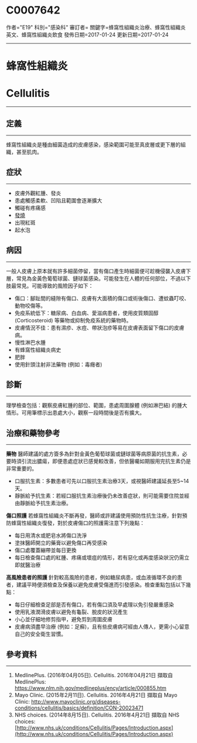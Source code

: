 # C0007642
作者="E19"
科別="感染科"
審訂者=
關鍵字=蜂窩性組織炎治療、蜂窩性組織炎 英文、蜂窩性組織炎飲食
發佈日期=2017-01-24
更新日期=2017-01-24

----------
# 蜂窩性組織炎
# Cellulitis
----------
## 定義
----------

蜂窩性組織炎是種由細菌造成的皮膚感染，感染範圍可能至真皮層或更下層的組織，甚至肌肉。 

## 症狀
----------
- 皮膚外觀紅腫、發炎
- 患處觸感柔軟、凹陷且範圍會逐漸擴大
- 觸碰有疼痛感
- [發燒](C0015967)
- 出現紅斑
- 起水泡 
## 病因
----------

一般人皮膚上原本就有許多細菌停留，當有傷口產生時細菌便可趁機侵襲入皮膚下層，常見為金黃色葡萄球菌、鏈球菌感染。可能發生在人體的任何部位，不過以下肢最常見。可能導致的風險因子如下：

- 傷口：腳趾間的縫隙有傷口、皮膚有大面積的傷口或術後傷口、遭蚊蟲叮咬、動物咬傷等。
- 免疫系統低下：糖尿病、白血病、愛滋病患者，使用皮質類固醇 (Corticosteroid) 等藥物或抑制免疫系統的藥物時。
- 皮膚情況不佳：患有濕疹、水痘、帶狀泡疹等易在皮膚表面留下傷口的皮膚病。
- 慢性淋巴水腫
- 有蜂窩性組織炎病史
- 肥胖
- 使用針頭注射非法藥物 (例如：毒癮者) 
## 診斷
----------

理學檢查包括：觀察皮膚紅腫的部位、範圍，患處周圍腺體 (例如淋巴結) 的腫大情形。可用筆標示出患處大小，觀察一段時間後是否有擴大。

## 治療和藥物參考
----------

**藥物**
醫師建議的處方簽多為針對金黃色葡萄球菌或鏈球菌等病原菌的抗生素，必要時須引流出膿瘍，即便患處症狀已感覺較改善，但依醫囑如期服用完抗生素仍是非常重要的。

- 口服抗生素：多數患者可先以口服抗生素治療3天，或視醫師建議延長至5~14天。
- 靜脈給予抗生素：若經口服抗生素治療後仍未改善症狀，則可能需要住院並經由靜脈給予抗生素治療。

**傷口照護**
若蜂窩性組織炎不斷再發，醫師或許建議使用預防性抗生注療，針對預防蜂窩性組織炎復發，對於皮膚傷口的照護需注意下列幾點：

- 每日用清水或肥皂水將傷口洗淨
- 塗抹醫師開立的藥膏以避免傷口再受感染
- 傷口處覆蓋繃帶並每日更換
- 每日檢查傷口處的紅腫、疼痛或壞疽的情形，若有惡化或再度感染狀況仍需立即就醫治療

**高風險患者的照護**
針對較高風險的患者，例如糖尿病患，或血液循環不良的患者，建議平時便須檢查及保養以避免皮膚受傷進而引發感染。檢查重點包括以下幾點：

- 每日仔細檢查足部是否有傷口，若有傷口須及早處理以免引發嚴重感染
- 使用乳液潤滑皮膚以避免有龜裂、脫皮的狀況產生
- 小心並仔細地修剪指甲，避免剪到周圍皮膚
- 皮膚病須盡早治療 (例如：足癬)，且有些皮膚病可經由人傳人，更需小心留意自己的安全衛生習慣。
## 參考資料
----------
1. MedlinePlus. (2016年04月05日). Cellulitis. 2016年04月21日 擷取自 MedlinePlus: 
  https://www.nlm.nih.gov/medlineplus/ency/article/000855.htm
2. Mayo Clinic. (2015年2月11日). Cellulitis. 2016年4月21日 擷取自 Mayo Clinic: 
  http://www.mayoclinic.org/diseases-conditions/cellulitis/basics/definition/CON-20023471
3. NHS choices. (2014年8月15日). Cellulitis. 2016年4月21日 擷取自 NHS choices: 
  [http://www.nhs.uk/conditions/Cellulitis/Pages/Introduction.aspx](http://www.nhs.uk/conditions/Cellulitis/Pages/Introduction.aspx)


